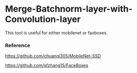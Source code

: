 # Merge-Batchnorm-layer-with-Convolution-layer
This tool is useful for either mobilenet or faxboxes.

### Reference

https://github.com/chuanqi305/MobileNet-SSD

https://github.com/sfzhang15/FaceBoxes
